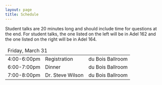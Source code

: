 ```yaml
---
layout: page
title: Schedule
---
```


Student talks are 20 minutes long and should include time for questions at the end. For student talks, the one listed on the left will be in Adel 162 and the one listed on the right will be in Adel 164.

<table>
<thead>
<tr>
<td colspan="4">Friday, March 31</td>
</tr>
</thead>
<tr>
<td>4:00-6:00pm</td>
<td colspan="2">Registration</td>
<td>du Bois Ballroom</td>
</tr>
<tr>
<td>6:00-7:00pm</td>
<td colspan="2">Dinner</td>
<td>du Bois Ballroom</td>
</tr>
<tr>
<td>7:00-8:00pm</td>
<td colspan="2">Dr. Steve Wilson</td>
<td>du Bois Ballroom</td>
</tr>
</table>

<!--
\begin{table}[h]
\centering
\begin{tabular}{@{}llll@{}}
\toprule
\multicolumn{4}{c}{\textbf{Friday, March 31}}\\
\toprule
4:00--6:00pm & Registration & & du Bois Ballroom\\
6:00--7:00pm & Dinner & & du Bois Ballroom\\
7:00--8:00pm & \multicolumn{2}{l}{Dr.~Steve Wilson} & du Bois Ballroom\\
& \multicolumn{2}{l}{\emph{To Fight And Never Lose}} &\\
8:00--8:15pm & Faculty Meeting & & du Bois Ballroom\\
& \multicolumn{2}{l}{Math Club \& Moderators Meeting} & \\
8:00--9:00pm & Problem Contest & & du Bois Ballroom\\
\\
\toprule
\multicolumn{4}{c}{\textbf{Saturday, April 1}}\\
\toprule
9:00--9:20am & E.~O'Neel--Judy & H.~Grayer & Adel 162/164\\
9:25--9:45am &  B.~Carr & R.~Orozco & Adel 162/164\\
9:50--10:10am & E.~Bidari & D.~Badaczewski & Adel 162/164\\
10:10--10:30am & Break & & Snacks in Adel Lobby\\
10:30--10:50am & S.~Blahnik & A.~Medeck  & Adel 162/164\\
11:00--12:00pm & \multicolumn{2}{l}{Dr.~Kathryn Bryant} & Cline Library Auditorium\\
& \multicolumn{3}{l}{\emph{Where Geometry and Topology Collide: The Unsolved (!) Inscribed Square Problem}}\\
12:00--1:30pm & Lunch & & Hot Spot, University Union\\
1:45--2:05pm & B.~Hoogstra & M.~Gutierrez & Adel 162/164\\
2:10--2:30pm & A.~Barrientos & C.~Schmitt & Adel 162/164\\
2:35--2:55pm & A.~Fortier & P.~Weisman & Adel 162/164\\
2:55--3:20pm & Break & & Snacks in Adel Lobby\\
3:20--3:40pm & J.~Covington & J.~Urcuyo & Adel 162/164\\
4:00--5:00pm & \multicolumn{2}{l}{Dr.~Henry Segerman} & Cline Library Auditorium\\
& \multicolumn{2}{l}{\emph{3D Shadows: Casting light on the fourth dimension}} &\\
5:15--6:00pm & Dinner & & Adel Lobby\\
5:00--9:00pm & Problem Contest & & Adel 163\\
6:00--9:00pm & Games \& Movies & & Adel 162/164\\

\\
\toprule
\multicolumn{4}{c}{\textbf{Sunday, April 2}}\\
\toprule
9:00--9:20am & K.~Winseck \& E.~Martinez & N.~Gaynor & Adel 162/164\\
9:25--9:45am & P.~Gonzalez & M.~Avery & Adel 162/164\\
9:50--10:10am & R.~Wood & T.~Doehrman & Adel 162/164\\
10:15--10:30am & Problem Contest Award & & Adel Lobby\\
10:30--11:00am & Closing Remarks & & Adel Lobby\\
\bottomrule
\end{tabular}
\end{table}
-->
